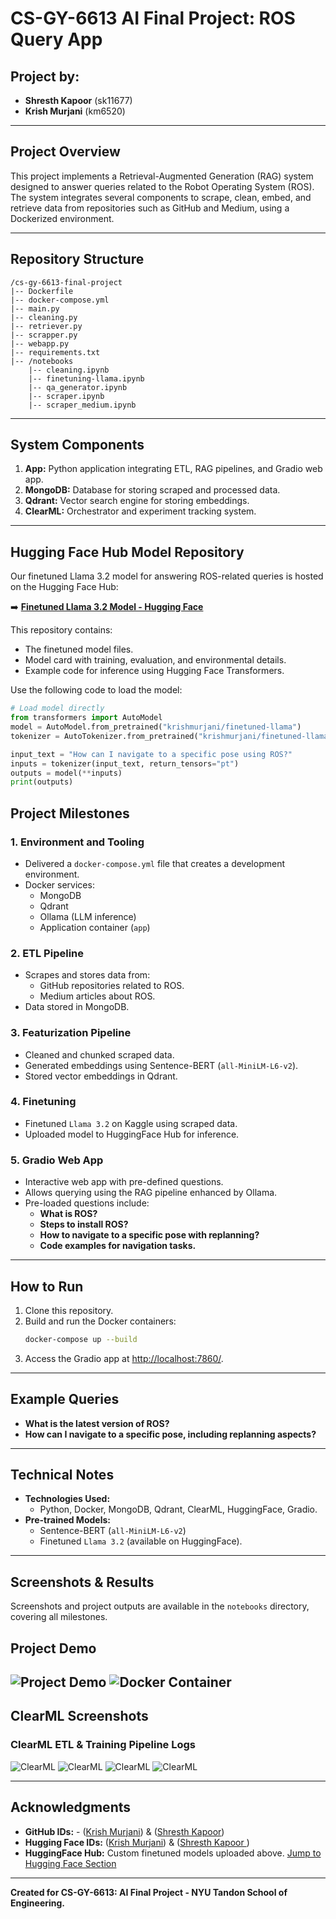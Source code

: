 # CS-GY-6613 AI Final Project: ROS Query App

## Project by:
- **Shresth Kapoor** (sk11677)
- **Krish Murjani** (km6520)

---

## Project Overview
This project implements a Retrieval-Augmented Generation (RAG) system designed to answer queries related to the Robot Operating System (ROS). The system integrates several components to scrape, clean, embed, and retrieve data from repositories such as GitHub and Medium, using a Dockerized environment.

---

## Repository Structure
```
/cs-gy-6613-final-project
|-- Dockerfile
|-- docker-compose.yml
|-- main.py
|-- cleaning.py
|-- retriever.py
|-- scrapper.py
|-- webapp.py
|-- requirements.txt
|-- /notebooks
    |-- cleaning.ipynb
    |-- finetuning-llama.ipynb
    |-- qa_generator.ipynb
    |-- scraper.ipynb
    |-- scraper_medium.ipynb
```

---

## System Components
1. **App:** Python application integrating ETL, RAG pipelines, and Gradio web app.
2. **MongoDB:** Database for storing scraped and processed data.
3. **Qdrant:** Vector search engine for storing embeddings.
4. **ClearML:** Orchestrator and experiment tracking system.

---

## Hugging Face Hub Model Repository

Our finetuned Llama 3.2 model for answering ROS-related queries is hosted on the Hugging Face Hub:

➡️ **[Finetuned Llama 3.2 Model - Hugging Face](https://huggingface.co/krishmurjani/finetuned-llama)**

This repository contains:
- The finetuned model files.
- Model card with training, evaluation, and environmental details.
- Example code for inference using Hugging Face Transformers.

Use the following code to load the model:

```python
# Load model directly
from transformers import AutoModel
model = AutoModel.from_pretrained("krishmurjani/finetuned-llama")
tokenizer = AutoTokenizer.from_pretrained("krishmurjani/finetuned-llama")

input_text = "How can I navigate to a specific pose using ROS?"
inputs = tokenizer(input_text, return_tensors="pt")
outputs = model(**inputs)
print(outputs)
```

## Project Milestones

### 1. Environment and Tooling
- Delivered a `docker-compose.yml` file that creates a development environment.
- Docker services:
  - MongoDB
  - Qdrant
  - Ollama (LLM inference)
  - Application container (`app`)

### 2. ETL Pipeline
- Scrapes and stores data from:
  - GitHub repositories related to ROS.
  - Medium articles about ROS.
- Data stored in MongoDB.

### 3. Featurization Pipeline
- Cleaned and chunked scraped data.
- Generated embeddings using Sentence-BERT (`all-MiniLM-L6-v2`).
- Stored vector embeddings in Qdrant.

### 4. Finetuning
- Finetuned `Llama 3.2` on Kaggle using scraped data.
- Uploaded model to HuggingFace Hub for inference.

### 5. Gradio Web App
- Interactive web app with pre-defined questions.
- Allows querying using the RAG pipeline enhanced by Ollama.
- Pre-loaded questions include:
  - **What is ROS?**
  - **Steps to install ROS?**
  - **How to navigate to a specific pose with replanning?**
  - **Code examples for navigation tasks.**

---

## How to Run
1. Clone this repository.
2. Build and run the Docker containers:
   ```bash
   docker-compose up --build
   ```
3. Access the Gradio app at [http://localhost:7860/](http://localhost:7860/).

---

## Example Queries
- **What is the latest version of ROS?**
- **How can I navigate to a specific pose, including replanning aspects?**

---

## Technical Notes
- **Technologies Used:**
  - Python, Docker, MongoDB, Qdrant, ClearML, HuggingFace, Gradio.
- **Pre-trained Models:**
  - Sentence-BERT (`all-MiniLM-L6-v2`)
  - Finetuned `Llama 3.2` (available on HuggingFace).

---

## Screenshots & Results
Screenshots and project outputs are available in the `notebooks` directory, covering all milestones.
## Project Demo

![Project Demo](screenshots/5.jpg)
![Docker Container](screenshots/6.jpg)
---

## ClearML Screenshots

### ClearML ETL & Training Pipeline Logs
![ClearML](screenshots/1.jpg)
![ClearML](screenshots/2.jpg)
![ClearML](screenshots/3.jpg)
![ClearML](screenshots/4.jpg)


---

## Acknowledgments
- **GitHub IDs:** - ([Krish Murjani](https://github.com/krishmurjani)) & ([Shresth Kapoor](https://github.com/shresthkapoor7))
- **Hugging Face IDs:** ([Krish Murjani](https://huggingface.co/krishmurjani)) & ([Shresth Kapoor ](https://huggingface.co/shresthkapoor7))
- **HuggingFace Hub:** Custom finetuned models uploaded above. [Jump to Hugging Face Section](#hugging-face-hub-model-repository)

---

**Created for CS-GY-6613: AI Final Project - NYU Tandon School of Engineering.**
